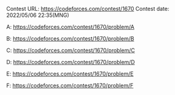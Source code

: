 Contest URL: https://codeforces.com/contest/1670
Contest date: 2022/05/06 22:35(MNG)

A: https://codeforces.com/contest/1670/problem/A

B: https://codeforces.com/contest/1670/problem/B

C: https://codeforces.com/contest/1670/problem/C

D: https://codeforces.com/contest/1670/problem/D

E: https://codeforces.com/contest/1670/problem/E

F: https://codeforces.com/contest/1670/problem/F
